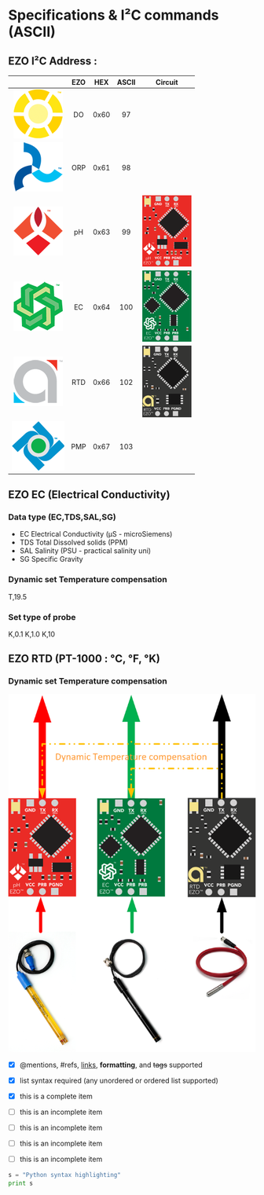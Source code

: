 # Specifications & I²C commands (ASCII)

## EZO I²C Address :

|| EZO  | HEX  | ASCII  | Circuit |
|:-:|:-:|:-:|:-:|:-:|
|<img src="https://github.com/captainigloo/HydMan/blob/master/docs/EZO_Circuits/do.png">| DO  | 0x60  | 97  ||
|<img src="https://github.com/captainigloo/HydMan/blob/master/docs/EZO_Circuits/orp.png">| ORP  | 0x61  | 98  ||
|<img src="https://github.com/captainigloo/HydMan/blob/master/docs/EZO_Circuits/ph.png">| pH  | 0x63  | 99  |<img src="https://github.com/captainigloo/HydMan/blob/master/docs/EZO_Circuits/EZO-PH.png" width="100">|
|<img src="https://github.com/captainigloo/HydMan/blob/master/docs/EZO_Circuits/ec.png">| EC  | 0x64  | 100  |<img src="https://github.com/captainigloo/HydMan/blob/master/docs/EZO_Circuits/EZO-EC.png" width="100">|
|<img src="https://github.com/captainigloo/HydMan/blob/master/docs/EZO_Circuits/rtd.png">| RTD  | 0x66  | 102  |<img src="https://github.com/captainigloo/HydMan/blob/master/docs/EZO_Circuits/EZO_RTD.png" width="100">|
|<img src="https://github.com/captainigloo/HydMan/blob/master/docs/EZO_Circuits/peristaltic.png">| PMP  | 0x67  | 103  ||

## EZO EC (Electrical Conductivity)

### Data type (EC,TDS,SAL,SG)
- EC	Electrical Conductivity (μS - microSiemens)
- TDS 	Total Dissolved solids (PPM)
- SAL	Salinity (PSU - practical salinity uni)
- SG	Specific Gravity

### Dynamic set Temperature compensation

T,19.5

### Set type of probe

K,0.1 K,1.0 K,10

## EZO RTD (PT-1000 : °C, °F, °K)
### Dynamic set Temperature compensation
<img src="https://github.com/captainigloo/HydMan/blob/master/docs/EZO_Circuits/Dynamic%20Temerature%20compensation.png" width="600">


- [x] @mentions, #refs, [links](), **formatting**, and <del>tags</del> supported
- [x] list syntax required (any unordered or ordered list supported)
- [x] this is a complete item
- [ ] this is an incomplete item
- [ ] this is an incomplete item
- [ ] this is an incomplete item
- [ ] this is an incomplete item


```python
s = "Python syntax highlighting"
print s
```
